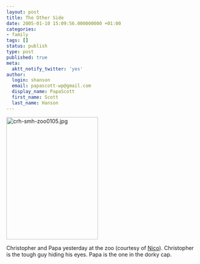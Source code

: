 ```yaml
---
layout: post
title: The Other Side
date: 2005-01-10 15:09:56.000000000 +01:00
categories:
- family
tags: []
status: publish
type: post
published: true
meta:
  aktt_notify_twitter: 'yes'
author:
  login: shanson
  email: papascott-wp@gmail.com
  display_name: PapaScott
  first_name: Scott
  last_name: Hanson
---
```

<p><a href="https://www.papascott.de/wordpress/wp-content/uploads/2005/01/crh-smh-zoo0105.jpg" title="click to enlarge"><img alt="crh-smh-zoo0105.jpg" src="https://www.papascott.de/wordpress/wp-content/uploads/2005/01/crh-smh-zoo0105-thumb.jpg" width="240" height="320" border="0" /></a></p>
<p>Christopher and Papa yesterday at the zoo (courtesy of <a href="http://lumma.de/">Nico</a>). Christopher is the tough guy hiding his eyes. Papa is the one in the dorky cap.</p>
